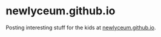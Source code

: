 # newlyceum.github.io

Posting interesting stuff for the kids at [newlyceum.github.io](http://newlyceum.github.io).
